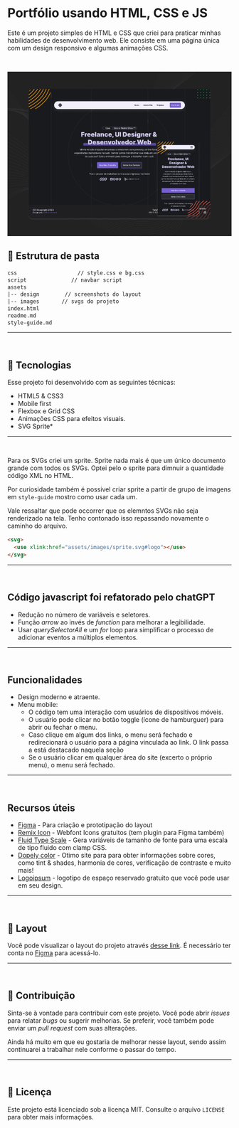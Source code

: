 # Portfólio usando HTML, CSS e JS

Este é um projeto simples de HTML e CSS que criei para praticar minhas habilidades de desenvolvimento web. Ele consiste em uma página única com um design responsivo e algumas animações CSS.

<br>

<p>
  <img src="cover.jpg" alt="">
</p>

## 📂 Estrutura de pasta

```
css                   // style.css e bg.css
script              // navbar script
assets
|-- design        // screenshots do layout
|-- images       // svgs do projeto
index.html
readme.md
style-guide.md
```

<hr/>
<br>

## 🚀 Tecnologias

Esse projeto foi desenvolvido com as seguintes técnicas:

- HTML5 & CSS3
- Mobile first
- Flexbox e Grid CSS
- Animações CSS para efeitos visuais.
- SVG Sprite\*

<hr/>
<br>

Para os SVGs criei um sprite. Sprite nada mais é que um único documento grande com todos os SVGs.
Optei pelo o sprite para dimnuir a quantidade código XML no HTML.

Por curiosidade também é possivel criar sprite a partir de grupo de imagens em `style-guide` mostro como usar cada um.

Vale ressaltar que pode occorrer que os elemntos SVGs não seja renderizado na tela.
Tenho contonado isso repassando novamente o caminho do arquivo.

```html
<svg>
  <use xlink:href="assets/images/sprite.svg#logo"></use>
</svg>
```

<hr/>
<br>

## Código javascript foi refatorado pelo chatGPT

- Redução no número de variáveis e seletores.
- Função _arrow_ ao invés de _function_ para melhorar a legibilidade.
- Usar _querySelectorAll_ e um _for_ loop para simplificar o processo de adicionar eventos a múltiplos elementos.

<hr/>
<br>

## Funcionalidades

- Design moderno e atraente.
- Menu mobile:
  - O código tem uma interação com usuários de dispositivos móveis.
  - O usuário pode clicar no botão toggle (ícone de hamburguer) para abrir ou fechar o menu.
  - Caso clique em algum dos links, o menu será fechado e redirecionará o usuário para a página vinculada ao link. O link passa a está destacado naquela seção
  - Se o usuário clicar em qualquer área do site (excerto o próprio menu), o menu será fechado.

<hr/>
<br>

## Recursos úteis

- [Figma](https://www.figma.com) - Para criação e prototipação do layout
- [Remix Icon](https://remixicon.com/) - Webfont Icons gratuitos (tem plugin para Figma também)
- [Fluid Type Scale](https://www.fluid-type-scale.com/) - Gera variáveis de tamanho de fonte para uma escala de tipo fluido com clamp CSS.
- [Dopely color](https://colors.dopely.top/color-pedia) - Otimo site para para obter informações sobre cores, como tint & shades, harmonia de cores, verificação de contraste e muito mais!
- [Logoipsum](https://logoipsum.com/) - logotipo de espaço reservado gratuito que você pode usar em seu design.
<hr/>
<br>

## 🔖 Layout

Você pode visualizar o layout do projeto através [desse link](https://www.figma.com/community/file/1242927375221681165). É necessário ter conta no [Figma](https://figma.com) para acessá-lo.

<hr/>
<br>

## 👥 Contribuição

Sinta-se à vontade para contribuir com este projeto. Você pode abrir _issues_ para relatar _bugs_ ou sugerir melhorias. Se preferir, você também pode enviar um _pull request_ com suas alterações.

Ainda há muito em que eu gostaria de melhorar nesse layout, sendo assim continuarei a trabalhar nele conforme o passar do tempo.

<hr/>
<br>

## 📑 Licença

Este projeto está licenciado sob a licença MIT. Consulte o arquivo `LICENSE` para obter mais informações.

